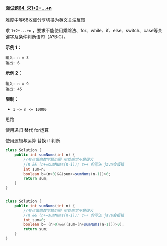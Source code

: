 #### [面试题64. 求1+2+…+n](https://leetcode-cn.com/problems/qiu-12n-lcof/)

难度中等68收藏分享切换为英文关注反馈

求 `1+2+...+n` ，要求不能使用乘除法、for、while、if、else、switch、case等关键字及条件判断语句（A?B:C）。

 

**示例 1：**

```
输入: n = 3
输出: 6
```

**示例 2：**

```
输入: n = 9
输出: 45
```

 

**限制：**

- `1 <= n <= 10000`



思路 

使用递归 替代 for运算

使用逻辑与运算 替换 if 判断

```java
class Solution {
    public int sumNums(int n) {
        //有点偏向数学题范围 用处感觉不是很大
        //n && (n+=sumNums(n-1)); c++ 的写法 java会报错
        int sum=n;
        boolean b=(n>0)&&(sum+=sumNums(n-1))>0;
        return sum;
    }
}


class Solution {
    public int sumNums(int n) {
        //有点偏向数学题范围 用处感觉不是很大
        //n && (n+=sumNums(n-1)); c++ 的写法 java会报错
        int sum=0;
        boolean b= (n>0)&&((sum=(n+sumNums(n-1)))>0);
        return sum;
    }
}
```

